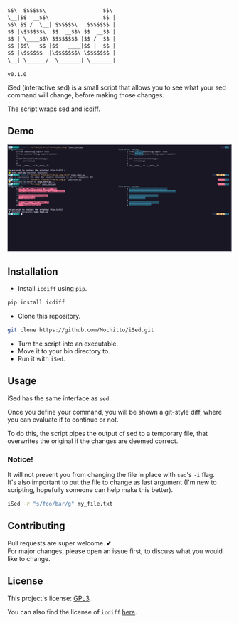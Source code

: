 ```
$$\  $$$$$$\                  $$\ 
\__|$$  __$$\                 $$ |
$$\ $$ /  \__| $$$$$$\   $$$$$$$ |
$$ |\$$$$$$\  $$  __$$\ $$  __$$ |
$$ | \____$$\ $$$$$$$$ |$$ /  $$ |
$$ |$$\   $$ |$$   ____|$$ |  $$ |
$$ |\$$$$$$  |\$$$$$$$\ \$$$$$$$ |
\__| \______/  \_______| \_______|

v0.1.0
```
iSed (interactive sed) is a small script that allows you to see what your sed command will change, before making those changes.

The script wraps sed and [icdiff](https://github.com/jeffkaufman/icdiff).

## Demo
![A demo of the script running in the temrinal](./docs/demo.png?raw=true)

## Installation

- Install `icdiff` using `pip`.
```bash
pip install icdiff
```
- Clone this repository.
```bash
git clone https://github.com/Mochitto/iSed.git 
```
- Turn the script into an executable.
- Move it to your bin directory to.
- Run it with `iSed`.

## Usage

iSed has the same interface as `sed`.

Once you define your command, you will be shown a git-style diff, where you can evaluate if to continue or not.

To do this, the script pipes the output of sed to a temporary file, that overwrites the original if the changes are deemed correct.

### Notice!
It will not prevent you from changing the file in place with `sed`'s `-i` flag.  
It's also important to put the file to change as last argument (I'm new to scripting, hopefully someone can help make this better).
```bash
iSed -r "s/foo/bar/g" my_file.txt
```

## Contributing

Pull requests are super welcome. 💕  
For major changes, please open an issue first, to discuss what you would like to change.

## License

This project's license: [GPL3](https://choosealicense.com/licenses/gpl-3.0/).

You can also find the license of `icdiff` [here](https://github.com/jeffkaufman/icdiff/blob/master/LICENSE).
